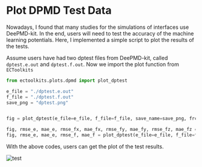 # Plot DPMD Test Data

Nowadays, I found that many studies for the simulations of interfaces use DeePMD-kit.
In the end, users will need to test the accuracy of the machine learning potentials.
Here, I implemented a simple script to plot the results of the tests.

Assume users have had two dptest files from DeePMD-kit, called `dptest.e.out` and `dptest.f.out`.
Now we import the plot function from `ECToolkits`
```python
from ectoolkits.plots.dpmd import plot_dptest

e_file = "./dptest.e.out"
f_file = "./dptest.f.out"
save_png = "dptest.png"


fig = plot_dptest(e_file=e_file, f_file=f_file, save_name=save_png, frc_comp=True, return_err=False)

fig, rmse_e, mae_e, rmse_fx, mae_fx, rmse_fy, mae_fy, rmse_fz, mae_fz = plot_dptest(e_file=e_file, f_file=f_file, save_name=save_png, frc_comp=True, return_err=True)
fig, rmse_e, mae_e, rmse_f, mae_f = plot_dptest(e_file=e_file, f_file=f_file, save_name=save_png, frc_comp=False, return_err=True)
```
With the above codes, users can get the plot of the test results.

![test](./figures/dptest_example.png)